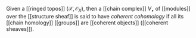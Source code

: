 

Given a [[ringed topos]] $(\mathcal{X}, \mathcal{O}_X)$, then a [[chain complex]] $V_\bullet$ of [[modules]] over the [[structure sheaf]] is said to have _coherent cohomology_ if all its [[chain homology]] [[groups]]  are [[coherent objects]] ([[coherent sheaves]]).


